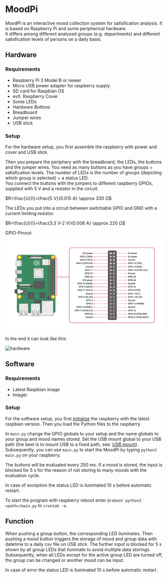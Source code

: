 # MoodPi

MoodPi is an interactive mood collection system for satisfication analysis. It is based on Raspberry Pi and some peripherical hardware.<br>
It differs among different analysed groups (e.g. departments) and different satisfication levels of persons on a daily basis.

## Hardware 

### Requirements

- Raspberry Pi 3 Model B or newer
- Micro USB power adapter for raspberry supply
- SD card for Raspbian OS
- evtl. Raspberry Cover
- Some LEDs
- Hardware Buttons
- Breadboard
- Jumper wires
- USB stick

### Setup

For the hardware setup, you first assemble the raspberry with power and cover and USB stick.

Then you prepare the periphery with the breadboard, the LEDs, the buttons and the jumper wires. You need as many buttons as you have groups + satisfication levels. The number of LEDs is the number of groups (depicting which group is selected) + a status LED.<br>
You connect the buttons with the jumpers to different raspberry GPIOs, supplied with 5 V and a resistor in the circuit.

$R=\frac{U}{I}=\frac{5 V}{0.015 A} \approx 330 Ω$

The LEDs you put into a circuit between switchable GPIO and GND with a current limiting resistor.

$R=\frac{U}{I}=\frac{3.3 V-2 V}{0.006 A} \approx 220 Ω$

GPIO-Pinout:

![gpio3](./img/gpio3.png)

In the end it can look like this:

![hardware](./img/hardware.jpg)

## Software

### Requirements

- Latest Raspbian image
- Imager

### Setup

For the software setup, you first [initialize](https://www.raspberrypi.org/documentation/installation/installing-images/README.md) the raspberry with the latest raspbian version. Then you load the Python files to the raspberry.

In `main.py` change the GPIO globals to your setup and the name globals to your group and mood names stored. Set the USB mount global to your USB path (the best is to mount USB to a fixed path, see: [USB mount](https://www.elektronik-kompendium.de/sites/raspberry-pi/2012181.htm)).<br>
Subsequently, you can use `main.py` to start the MoodPi by typing `python3 main.py` on your raspberry.

The buttons will be evaluated every 250 ms. If a mood is stored, the input is blocked for 5 s for the reason of not storing to many moods with the evaluation cycle.

In case of exception the status LED is iluminated 10 s before automatic restart.

To start the program with raspberry reboot enter `@reboot python3 <path>/main.py` to `crontab -e`.

## Function

When pushing a group button, the corresponding LED iluminates. Then pushing a mood button triggers the storage of mood and group data with datetime to a daily csv file on USB stick. The further input is blocked for 5 s shown by all group LEDs that iluminate to avoid multiple data storings. Subsequently, when all LEDs except for the active group LED are turned off, the group can be changed or another mood can be input.

In case of error the status LED is iluminated 10 s before automatic restart.